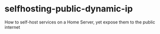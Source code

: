# selfhosting-public-dynamic-ip
How to self-host services on a Home Server, yet expose them to the public internet
